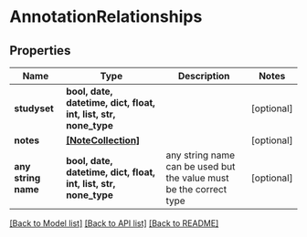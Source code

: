 # AnnotationRelationships


## Properties
Name | Type | Description | Notes
------------ | ------------- | ------------- | -------------
**studyset** | **bool, date, datetime, dict, float, int, list, str, none_type** |  | [optional] 
**notes** | [**[NoteCollection]**](NoteCollection.md) |  | [optional] 
**any string name** | **bool, date, datetime, dict, float, int, list, str, none_type** | any string name can be used but the value must be the correct type | [optional]

[[Back to Model list]](../README.md#documentation-for-models) [[Back to API list]](../README.md#documentation-for-api-endpoints) [[Back to README]](../README.md)


